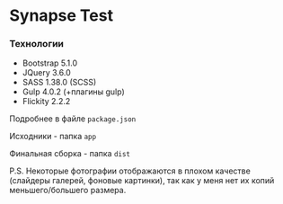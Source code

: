 # Synapse Test

### Технологии
- Bootstrap 5.1.0
- JQuery 3.6.0
- SASS 1.38.0 (SCSS)
- Gulp 4.0.2 (+плагины gulp)
- Flickity 2.2.2

Подробнее в файле `package.json`

Исходники - папка `app`

Финальная сборка - папка `dist`

P.S. Некоторые фотографии отображаются в плохом качестве (слайдеры галерей, фоновые картинки), так как у меня нет их копий меньшего/большего размера.